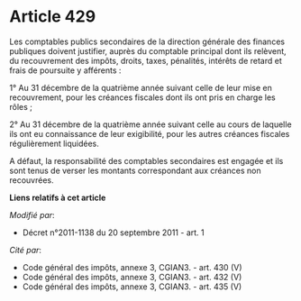 # Article 429

Les comptables publics secondaires de la direction générale des finances publiques doivent justifier, auprès du comptable
principal dont ils relèvent, du recouvrement des impôts, droits, taxes, pénalités, intérêts de retard et frais de poursuite y
afférents : 

1° Au 31 décembre de la quatrième année suivant celle de leur mise en recouvrement, pour les créances fiscales dont ils ont
pris en charge les rôles ; 

2° Au 31 décembre de la quatrième année suivant celle au cours de laquelle ils ont eu connaissance de leur exigibilité, pour
les autres créances fiscales régulièrement liquidées. 

A défaut, la responsabilité des comptables secondaires est engagée et ils sont tenus de verser les montants correspondant aux
créances non recouvrées.

**Liens relatifs à cet article**

_Modifié par_:

  - Décret n°2011-1138 du 20 septembre 2011 - art. 1

_Cité par_:

  - Code général des impôts, annexe 3, CGIAN3. - art. 430 (V)
  - Code général des impôts, annexe 3, CGIAN3. - art. 432 (V)
  - Code général des impôts, annexe 3, CGIAN3. - art. 435 (V)
